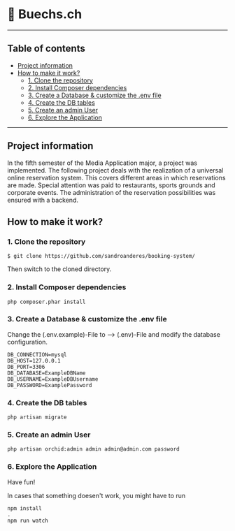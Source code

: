 # 🚀 Buechs.ch
 
---
 ## Table of contents

* [Project information](#project-information)
* [How to make it work?](#How-to-make-it-work?)
    * [1. Clone the repository](#1.-Clone-the-repository)
    * [2. Install Composer dependencies](#2.-Install-Composer-dependencies)
    * [3. Create a Database & customize the .env file](#3.-Create-a-Database-&-customize-the-.env-file)
    * [4. Create the DB tables](#4.-Create-the-DB-tables)
    * [5. Create an admin User](#5.-Create-an-admin-User)
    * [6. Explore the Application](#6.-Explore-the-Application)
---

## Project information
In the fifth semester of the Media Application major, a project was implemented. The following project deals with the realization of a universal online reservation system. This covers different areas in which reservations are made. Special attention was paid to restaurants, sports grounds and corporate events.
The administration of the reservation possibilities was ensured with a backend.

## How to make it work?
### 1. Clone the repository
```
$ git clone https://github.com/sandroanderes/booking-system/
```
Then switch to the cloned directory.

### 2. Install Composer dependencies
```
php composer.phar install
```

### 3. Create a Database & customize the .env file
Change the (.env.example)-File to --> (.env)-File and modify the database configuration.

```
DB_CONNECTION=mysql
DB_HOST=127.0.0.1
DB_PORT=3306
DB_DATABASE=ExampleDBName
DB_USERNAME=ExampleDBUsername
DB_PASSWORD=ExamplePassword
```

### 4. Create the DB tables
```
php artisan migrate
```

### 5. Create an admin User
```
php artisan orchid:admin admin admin@admin.com password
```

### 6. Explore the Application
Have fun!

In cases that something doesen't work, you might have to run 
```
npm install
.
npm run watch
```
